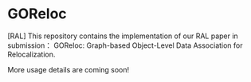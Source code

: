 # GOReloc
[RAL] This repository contains the implementation of our RAL paper in submission： GOReloc: Graph-based Object-Level Data Association for Relocalization.

More usage details are coming soon!
